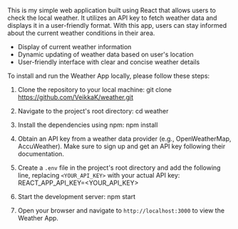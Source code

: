 This is my simple web application built using React that allows users to check the local weather. It utilizes an API key to fetch weather data and displays it in a user-friendly format. With this app, users can stay informed about the current weather conditions in their area.

- Display of current weather information
- Dynamic updating of weather data based on user's location
- User-friendly interface with clear and concise weather details

To install and run the Weather App locally, please follow these steps:

1. Clone the repository to your local machine:
git clone https://github.com/VeikkaK/weather.git

2. Navigate to the project's root directory:
cd weather

3. Install the dependencies using npm:
npm install

4. Obtain an API key from a weather data provider (e.g., OpenWeatherMap, AccuWeather). Make sure to sign up and get an API key following their documentation.

5. Create a `.env` file in the project's root directory and add the following line, replacing `<YOUR_API_KEY>` with your actual API key:
REACT_APP_API_KEY=<YOUR_API_KEY>

6. Start the development server:
npm start

7. Open your browser and navigate to `http://localhost:3000` to view the Weather App.
